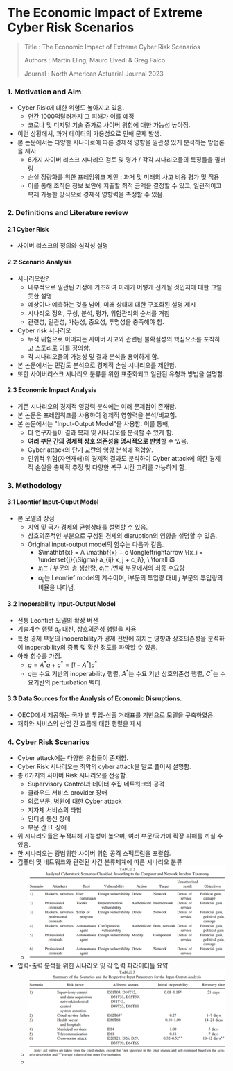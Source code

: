 # The Economic Impact of Extreme Cyber Risk Scenarios

> Title : The Economic Impact of Extreme Cyber Risk Scenarios
>
> Authors : Martin Eling, Mauro Elvedi & Greg Falco
>
> Journal : North American Actuarial Journal 2023

### 1. Motivation and Aim

- Cyber Risk에 대한 위험도 높아지고 있음.
  - 연간 1000억달러까지 그 피해가 이를 예정
  - 코로나 및 디지털 기술 증가로 사이버 위험에 대한 가능성 높아짐.
- 이런 상황에서, 과거 데이터의 가용성으로 인해 문제 발생.
- 본 논문에서는 다양한 시나이로에 따른 경제적 영향을 일관성 있게 분석하는 방법론을 제시
  - 6가지 사이버 리스크 시나리오 검토 및 평가 / 각각 시나리오들의 특징들을 필터링
  - 손실 정량화를 위한 프레임워크 제안 : 과거 및 미래의 사고 비용 평가 및 적용
  - 이를 통해 조직은 정보 보안에 지출할 최적 금액을 결정할 수 있고, 일관적이고 복제 가능한 방식으로 경제적 영향력을 측정할 수 있음.

### 2. Definitions and Literature review

#### 2.1 Cyber Risk

- 사이버 리스크의 정의와 심각성 설명

#### 2.2 Scenario Analysis

- 시나리오란?
  - 내부적으로 일관된 가정에 기초하여 미래가 어떻게 전개될 것인지에 대한 그럴듯한 설명
  - 예상이나 예측하는 것을 넘어, 미래 상태에 대한 구조화된 설명 제시
  - 시나리오 정의, 구성, 분석, 평가, 위험관리의 순서를 거침
  - 관련성, 일관성, 가능성, 중요성, 투명성을 충족해야 함.
- Cyber risk 시나리오
  - 누적 위험으로 이어지는 사이버 사고와 관련된 불확실성의 핵심요소를 포착하고 스토리로 이를 정의함.
  - 각 시나리오들의 가능성 및 결과 분석을 용이하게 함.
- 본 논문에서는 민감도 분석으로 경제적 손실 시나리오를 제안함.
- 또한 사이버리스크 시나리오 분류를 위한 표준화되고 일관된 유형과 방법을 설명함.

#### 2.3 Economic Impact Analysis

- 기존 시나리오의 경제적 영향력 분석에는 여러 문제점이 존재함.
- 본 논문은 프레임워크를 사용하여 경제적 영향력을 분석/비교함.
- 본 논문에서는 "Input-Output Model"을 사용함. 이를 통해,
  - 타 연구자들이 결과 복제 및 시나리오를 분석할 수 있게 함.
  - **여러 부문 간의 경제적 상호 의존성을 명시적으로 반영**할 수 있음.
  - Cyber attack의 단기 교란의 영향 분석에 적합함.
  - 인위적 위험(자연재해)의 경제적 결과도 분석하여 Cyber attack에 의한 경제적 손실을 총체적 추정 및 다양한 복구 시간 고려를 가능하게 함.

### 3. Methodology

#### 3.1 Leontief Input-Ouput Model

- 본 모델의 장점
  - 지역 및 국가 경제의 균형상태를 설명할 수 있음.
  - 상호의존적인 부분으로 구성된 경제의 disruption의 영향을 설명할 수 있음.
  - Original input-output model의 함수는 다음과 같음.
    - $\mathbf{x} = A \mathbf{x} + c \longleftrightarrow \{x_i = \underset{j}{\Sigma} a_{ij} x_j + c_i\}, \ \forall i$
    - $x_i$는 $i$ 부문의 총 생산량, $c_i$는 $i$번째 부문에서의 최종 수요량
    - $a_{ij}$는 Leontief model의 계수이며, $i$부문의 투입량 대비 $j$ 부문의 투입량의 비율을 나타냄.

#### 3.2 Inoperability Input-Output Model

- 전통 Leontief 모델의 확장 버전
- 기술계수 행렬 $a_{ij}$ 대신, 상호의존성 행렬을 사용
- 특정 경제 부문의 inoperability가 경제 전반에 끼치는 영향과 상호의존성을 분석하여 inoperability의 증폭 및 확산 정도를 파악할 수 있음.
- 아래 함수를 가짐.
  - $q = A^*q + c^* = [I-A^*]c^*$
  - $q$는 수요 기반의 inoperability 행렬, $A^*$는 수요 기반 상호의존성 행렬, $C^*$는 수요기반의 perturbation 벡터.

#### 3.3 Data Sources for the Analysis of Economic Disruptions.

- OECD에서 제공하는 국가 별 투입-산출 거래표를 기반으로 모델을 구축하였음.
- 재화와 서비스의 산업 간 흐름에 대한 행렬을 제시

### 4. Cyber Risk Scenarios

- Cyber attack에는 다양한 유형들이 존재함.
- Cyber Risk 시나리오는 최악의 cyber attack을 말로 풀어서 설명함.
- 총 6가지의 사이버 Risk 시나리오를 선정함.
  - Supervisory Control과 데이터 수집 네트워크의 공격
  - 클라우드 서비스 provider 장애
  - 의료부문, 병원에 대한 Cyber attack
  - 지자체 서비스의 타협
  - 인터넷 통신 장애
  - 부문 간 IT 장애
- 위 시나리오들은 누적피해 가능성이 높으며, 여러 부문/국가에 확장 피해를 끼칠 수 있음.
- 한 시나리오는 광범위한 사이버 위험 공격 스펙트럼을 포괄함.
- 컴퓨터 및 네트워크와 관련된 사건 분류체계에 따른 시나리오 분류
  - ![image-20231016221620532](./imgs/image-20231016221620532.png)
- 입력-출력 분석을 위한 시나리오 및 각 입력 파라미터들 요약
  - ![image-20231016221710266](./imgs/image-20231016221710266.png)
  - 